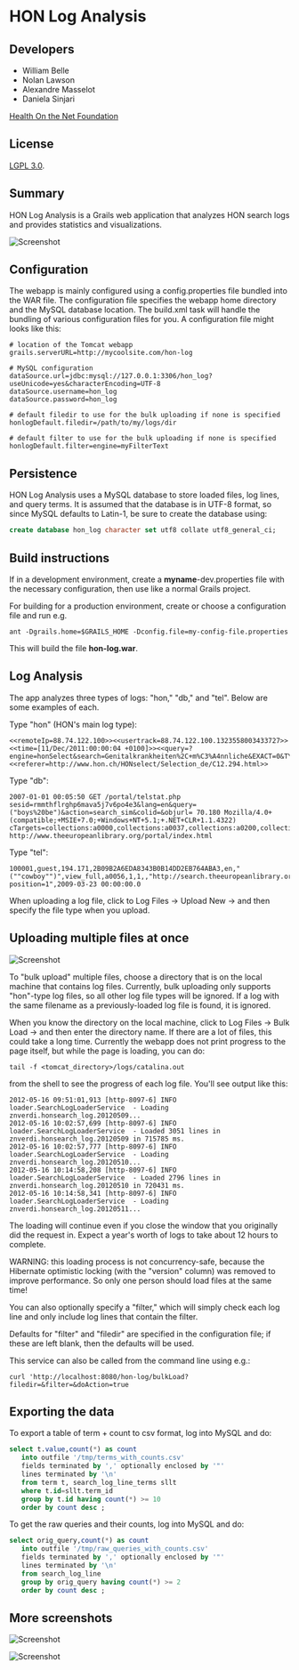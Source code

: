 HON Log Analysis
=========================

Developers
-----------

- William Belle
- Nolan Lawson
- Alexandre Masselot
- Daniela Sinjari

[Health On the Net Foundation][6]

License
-----------

[LGPL 3.0][8].

Summary
-----------

HON Log Analysis is a Grails web application that analyzes HON search logs and provides statistics and visualizations.

![Screenshot][3]

Configuration
--------------

The webapp is mainly configured using a config.properties file bundled into the WAR file. The configuration file specifies the webapp home directory and the MySQL database location. The build.xml task will handle the bundling of various configuration files for you. A configuration file might looks like this:

```
# location of the Tomcat webapp
grails.serverURL=http://mycoolsite.com/hon-log

# MySQL configuration
dataSource.url=jdbc:mysql://127.0.0.1:3306/hon_log?useUnicode=yes&characterEncoding=UTF-8
dataSource.username=hon_log
dataSource.password=hon_log

# default filedir to use for the bulk uploading if none is specified
honlogDefault.filedir=/path/to/my/logs/dir

# default filter to use for the bulk uploading if none is specified
honlogDefault.filter=engine=myFilterText
```

Persistence
------------

HON Log Analysis uses a MySQL database to store loaded files, log lines, and query terms. It is assumed that the database is in UTF-8 format, so since MySQL defaults to Latin-1, be sure to create the database using:

```sql
create database hon_log character set utf8 collate utf8_general_ci;
```

Build instructions
----------

If in a development environment, create a **myname**-dev.properties file with the necessary configuration, then use like a normal Grails project.

For building for a production environment, create or choose a configuration file and run e.g.

```
ant -Dgrails.home=$GRAILS_HOME -Dconfig.file=my-config-file.properties
```

This will build the file **hon-log.war**.

Log Analysis
--------------

The app analyzes three types of logs: "hon," "db," and "tel". Below are some examples of each.

Type "hon" (HON's main log type):
```
<<remoteIp=88.74.122.100>><<usertrack=88.74.122.100.1323558003433727>><<time=[11/Dec/2011:00:00:04 +0100]>><<query=?engine=honSelect&search=Genitalkrankheiten%2C+m%C3%A4nnliche&EXACT=0&TYPE=1&action=search>><<referer=http://www.hon.ch/HONselect/Selection_de/C12.294.html>>
```

Type "db":
```
2007-01-01 00:05:50 GET /portal/telstat.php sesid=rmmthflrghp6mava5j7v6po4e3&lang=en&query=("boys%20be")&action=search_sim&colid=&objurl= 70.180 Mozilla/4.0+(compatible;+MSIE+7.0;+Windows+NT+5.1;+.NET+CLR+1.1.4322) cTargets=collections:a0000,collections:a0037,collections:a0200,collections:a0141,collections:a0010,collections:a0035,collections:a0086,collections:a0132,collections:a0067,collections:a0001,collections:a0062,collections:a0130,collections:a0163,collections:a0211,collections:a0194,collections:a0075,collections:a0073,collections:a0066;+TELSESSID=rmmthflrghp6mava5j7v6po4e3;+AreCookiesEnabled=299;+cTargetsThemes=theme0;+lastviewed=0 http://www.theeuropeanlibrary.org/portal/index.html
```

Type "tel":
```
100001,guest,194.171,2B09B2A6EDA8343B0B14DD2EB764ABA3,en,"(""cowboy"")",view_full,a0056,1,1,,"http://search.theeuropeanlibrary.org/portal/search/collections/a0056/(""cowboy"").query?position=1",2009-03-23 00:00:00.0
```

When uploading a log file, click to Log Files -> Upload New -> and then specify the file type when you upload.

Uploading multiple files at once
---------------------------------

![Screenshot][1]

To "bulk upload" multiple files, choose a directory that is on the local machine that contains log files. Currently, bulk uploading only supports "hon"-type log files, so all other log file types will be ignored. If a log with the same filename as a previously-loaded log file is found, it is ignored.

When you know the directory on the local machine, click to Log Files -> Bulk Load -> and then enter the directory name. If there are a lot of files, this could take a long time. Currently the webapp does not print progress to the page itself, but while the page is loading, you can do:

```
tail -f <tomcat_directory>/logs/catalina.out
```

from the shell to see the progress of each log file. You'll see output like this:

```
2012-05-16 09:51:01,913 [http-8097-6] INFO  loader.SearchLogLoaderService  - Loading znverdi.honsearch_log.20120509...
2012-05-16 10:02:57,699 [http-8097-6] INFO  loader.SearchLogLoaderService  - Loaded 3051 lines in znverdi.honsearch_log.20120509 in 715785 ms.
2012-05-16 10:02:57,777 [http-8097-6] INFO  loader.SearchLogLoaderService  - Loading znverdi.honsearch_log.20120510...
2012-05-16 10:14:58,208 [http-8097-6] INFO  loader.SearchLogLoaderService  - Loaded 2796 lines in znverdi.honsearch_log.20120510 in 720431 ms.
2012-05-16 10:14:58,341 [http-8097-6] INFO  loader.SearchLogLoaderService  - Loading znverdi.honsearch_log.20120511...
```

The loading will continue even if you close the window that you originally did the request in. Expect a year's worth of logs to take about 12 hours to complete.

WARNING: this loading process is not concurrency-safe, because the Hibernate optimistic locking (with the "version" column) was removed to improve performance. So only one person should load files at the same time!

You can also optionally specify a "filter," which will simply check each log line and only include log lines that contain the filter.

Defaults for "filter" and "filedir" are specified in the configuration file; if these are left blank, then the defaults will be used.

This service can also be called from the command line using e.g.:

```
curl 'http://localhost:8080/hon-log/bulkLoad?filedir=&filter=&doAction=true
```

Exporting the data
-------------------

To export a table of term + count to csv format, log into MySQL and do:

```sql
select t.value,count(*) as count
   into outfile '/tmp/terms_with_counts.csv' 
   fields terminated by ',' optionally enclosed by '"' 
   lines terminated by '\n' 
   from term t, search_log_line_terms sllt 
   where t.id=sllt.term_id 
   group by t.id having count(*) >= 10 
   order by count desc ;
```

To get the raw queries and their counts, log into MySQL and do:

```sql
select orig_query,count(*) as count 
   into outfile '/tmp/raw_queries_with_counts.csv' 
   fields terminated by ',' optionally enclosed by '"' 
   lines terminated by '\n' 
   from search_log_line 
   group by orig_query having count(*) >= 2 
   order by count desc ;
```

More screenshots
----------

![Screenshot][2]

![Screenshot][4]

[1]: https://raw.github.com/healthonnet/HonLogAnalysis/master/doc/multi_upload_screenshot.png
[2]: https://raw.github.com/healthonnet/HonLogAnalysis/master/doc/screenshot01.png
[3]: https://raw.github.com/healthonnet/HonLogAnalysis/master/doc/screenshot02.png
[4]: https://raw.github.com/healthonnet/HonLogAnalysis/master/doc/screenshot03.png
[6]: http://www.hon.ch
[8]: http://www.gnu.org/copyleft/lesser.html
